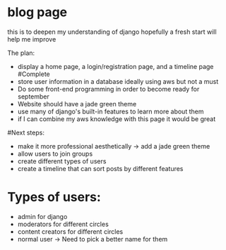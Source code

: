 # blog page
this is to deepen my understanding of django
hopefully a fresh start will help me improve

The plan:
* display a home page, a login/registration page, and a timeline page #Complete
* store user information in a database ideally using aws but not a must
* Do some front-end programming in order to become ready for september 
* Website should have a jade green theme
* use many of django's built-in features to learn more about them
* if I can combine my aws knowledge with this page it would be great


#Next steps:
* make it more professional aesthetically -> add a jade green theme
* allow users to join groups
* create different types of users 
* create a timeline that can sort posts by different features


# Types of users:
* admin for django
* moderators for different circles
* content creators for different circles
* normal user -> Need to pick a better name for them
